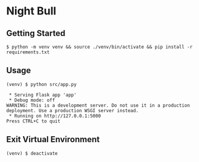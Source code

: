 # Night Bull

## Getting Started

```console
$ python -m venv venv && source ./venv/bin/activate && pip install -r requirements.txt
```

## Usage

```console
(venv) $ python src/app.py
```

```
 * Serving Flask app 'app'
 * Debug mode: off
WARNING: This is a development server. Do not use it in a production deployment. Use a production WSGI server instead.
 * Running on http://127.0.0.1:5000
Press CTRL+C to quit
```

## Exit Virtual Environment

```console
(venv) $ deactivate
```
